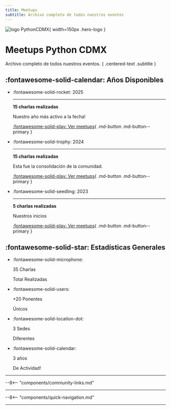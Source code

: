 ```yaml
---
title: Meetups
subtitle: Archivo completo de todos nuestros eventos
---
```


![logo PythonCDMX](/images/logo.png){ width=150px .hero-logo }

# Meetups Python CDMX

Archivo completo de todos nuestros eventos.
{ .centered-text .subtitle }

## :fontawesome-solid-calendar: Años Disponibles

<div class="grid cards" markdown>

-   :fontawesome-solid-rocket: 2025

    ---
    
    **15 charlas realizadas**

    Nuestro año más activo a la fecha!
    
    [:fontawesome-solid-play: Ver meetups](/meetups/2025){ .md-button .md-button--primary }
    
-   :fontawesome-solid-trophy: 2024
    
    ---
    
    **15 charlas realizadas**

    Esta fue la consolidación de la comunidad.
    
    [:fontawesome-solid-play: Ver meetups](/meetups/2024){ .md-button .md-button--primary }
    
-   :fontawesome-solid-seedling: 2023

    ---
    
    **5 charlas realizadas**
    
    Nuestros inicios
    
    [:fontawesome-solid-play: Ver meetups](/meetups/2023){ .md-button .md-button--primary }
  
</div>

## :fontawesome-solid-star: Estadísticas Generales

<div class="grid cards stats" markdown>

-   :fontawesome-solid-microphone: 

    35 Charlas

    Total Realizadas
    
-   :fontawesome-solid-users: 
    
    +20 Ponentes

    Únicos
    
-   :fontawesome-solid-location-dot:

    3 Sedes
    
    Diferentes

-   :fontawesome-solid-calendar: 

    3 años

    De Actividad!

</div>

---

--8<-- "components/community-links.md"

---

--8<-- "components/quick-navigation.md"

---


